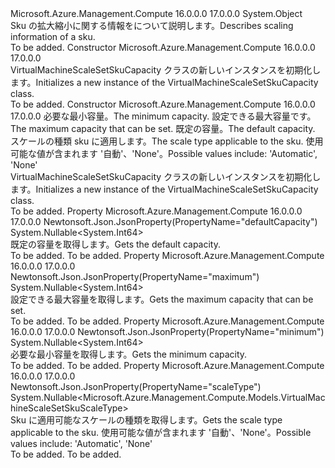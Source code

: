 <Type Name="VirtualMachineScaleSetSkuCapacity" FullName="Microsoft.Azure.Management.Compute.Models.VirtualMachineScaleSetSkuCapacity">
  <TypeSignature Language="C#" Value="public class VirtualMachineScaleSetSkuCapacity" />
  <TypeSignature Language="ILAsm" Value=".class public auto ansi beforefieldinit VirtualMachineScaleSetSkuCapacity extends System.Object" />
  <TypeSignature Language="DocId" Value="T:Microsoft.Azure.Management.Compute.Models.VirtualMachineScaleSetSkuCapacity" />
  <TypeSignature Language="VB.NET" Value="Public Class VirtualMachineScaleSetSkuCapacity" />
  <TypeSignature Language="F#" Value="type VirtualMachineScaleSetSkuCapacity = class" />
  <AssemblyInfo>
    <AssemblyName>Microsoft.Azure.Management.Compute</AssemblyName>
    <AssemblyVersion>16.0.0.0</AssemblyVersion>
    <AssemblyVersion>17.0.0.0</AssemblyVersion>
  </AssemblyInfo>
  <Base>
    <BaseTypeName>System.Object</BaseTypeName>
  </Base>
  <Interfaces />
  <Docs>
    <summary>
            <span data-ttu-id="50bc4-101">Sku の拡大縮小に関する情報をについて説明します。</span><span class="sxs-lookup"><span data-stu-id="50bc4-101">Describes scaling information of a sku.</span></span>
            </summary>
    <remarks>To be added.</remarks>
  </Docs>
  <Members>
    <Member MemberName=".ctor">
      <MemberSignature Language="C#" Value="public VirtualMachineScaleSetSkuCapacity ();" />
      <MemberSignature Language="ILAsm" Value=".method public hidebysig specialname rtspecialname instance void .ctor() cil managed" />
      <MemberSignature Language="DocId" Value="M:Microsoft.Azure.Management.Compute.Models.VirtualMachineScaleSetSkuCapacity.#ctor" />
      <MemberSignature Language="VB.NET" Value="Public Sub New ()" />
      <MemberType>Constructor</MemberType>
      <AssemblyInfo>
        <AssemblyName>Microsoft.Azure.Management.Compute</AssemblyName>
        <AssemblyVersion>16.0.0.0</AssemblyVersion>
        <AssemblyVersion>17.0.0.0</AssemblyVersion>
      </AssemblyInfo>
      <Parameters />
      <Docs>
        <summary>
            <span data-ttu-id="50bc4-102">VirtualMachineScaleSetSkuCapacity クラスの新しいインスタンスを初期化します。</span><span class="sxs-lookup"><span data-stu-id="50bc4-102">Initializes a new instance of the VirtualMachineScaleSetSkuCapacity class.</span></span>
            </summary>
        <remarks>To be added.</remarks>
      </Docs>
    </Member>
    <Member MemberName=".ctor">
      <MemberSignature Language="C#" Value="public VirtualMachineScaleSetSkuCapacity (Nullable&lt;long&gt; minimum = null, Nullable&lt;long&gt; maximum = null, Nullable&lt;long&gt; defaultCapacity = null, Nullable&lt;Microsoft.Azure.Management.Compute.Models.VirtualMachineScaleSetSkuScaleType&gt; scaleType = null);" />
      <MemberSignature Language="ILAsm" Value=".method public hidebysig specialname rtspecialname instance void .ctor(valuetype System.Nullable`1&lt;int64&gt; minimum, valuetype System.Nullable`1&lt;int64&gt; maximum, valuetype System.Nullable`1&lt;int64&gt; defaultCapacity, valuetype System.Nullable`1&lt;valuetype Microsoft.Azure.Management.Compute.Models.VirtualMachineScaleSetSkuScaleType&gt; scaleType) cil managed" />
      <MemberSignature Language="DocId" Value="M:Microsoft.Azure.Management.Compute.Models.VirtualMachineScaleSetSkuCapacity.#ctor(System.Nullable{System.Int64},System.Nullable{System.Int64},System.Nullable{System.Int64},System.Nullable{Microsoft.Azure.Management.Compute.Models.VirtualMachineScaleSetSkuScaleType})" />
      <MemberSignature Language="VB.NET" Value="Public Sub New (Optional minimum As Nullable(Of Long) = null, Optional maximum As Nullable(Of Long) = null, Optional defaultCapacity As Nullable(Of Long) = null, Optional scaleType As Nullable(Of VirtualMachineScaleSetSkuScaleType) = null)" />
      <MemberSignature Language="F#" Value="new Microsoft.Azure.Management.Compute.Models.VirtualMachineScaleSetSkuCapacity : Nullable&lt;int64&gt; * Nullable&lt;int64&gt; * Nullable&lt;int64&gt; * Nullable&lt;Microsoft.Azure.Management.Compute.Models.VirtualMachineScaleSetSkuScaleType&gt; -&gt; Microsoft.Azure.Management.Compute.Models.VirtualMachineScaleSetSkuCapacity" Usage="new Microsoft.Azure.Management.Compute.Models.VirtualMachineScaleSetSkuCapacity (minimum, maximum, defaultCapacity, scaleType)" />
      <MemberType>Constructor</MemberType>
      <AssemblyInfo>
        <AssemblyName>Microsoft.Azure.Management.Compute</AssemblyName>
        <AssemblyVersion>16.0.0.0</AssemblyVersion>
        <AssemblyVersion>17.0.0.0</AssemblyVersion>
      </AssemblyInfo>
      <Parameters>
        <Parameter Name="minimum" Type="System.Nullable&lt;System.Int64&gt;" />
        <Parameter Name="maximum" Type="System.Nullable&lt;System.Int64&gt;" />
        <Parameter Name="defaultCapacity" Type="System.Nullable&lt;System.Int64&gt;" />
        <Parameter Name="scaleType" Type="System.Nullable&lt;Microsoft.Azure.Management.Compute.Models.VirtualMachineScaleSetSkuScaleType&gt;" />
      </Parameters>
      <Docs>
        <param name="minimum"><span data-ttu-id="50bc4-103">必要な最小容量。</span><span class="sxs-lookup"><span data-stu-id="50bc4-103">The minimum capacity.</span></span></param>
        <param name="maximum"><span data-ttu-id="50bc4-104">設定できる最大容量です。</span><span class="sxs-lookup"><span data-stu-id="50bc4-104">The maximum capacity that can be set.</span></span></param>
        <param name="defaultCapacity"><span data-ttu-id="50bc4-105">既定の容量。</span><span class="sxs-lookup"><span data-stu-id="50bc4-105">The default capacity.</span></span></param>
        <param name="scaleType"><span data-ttu-id="50bc4-106">スケールの種類 sku に適用します。</span><span class="sxs-lookup"><span data-stu-id="50bc4-106">The scale type applicable to the sku.</span></span>
            <span data-ttu-id="50bc4-107">使用可能な値が含まれます '自動'、'None'。</span><span class="sxs-lookup"><span data-stu-id="50bc4-107">Possible values include: 'Automatic', 'None'</span></span></param>
        <summary>
            <span data-ttu-id="50bc4-108">VirtualMachineScaleSetSkuCapacity クラスの新しいインスタンスを初期化します。</span><span class="sxs-lookup"><span data-stu-id="50bc4-108">Initializes a new instance of the VirtualMachineScaleSetSkuCapacity class.</span></span>
            </summary>
        <remarks>To be added.</remarks>
      </Docs>
    </Member>
    <Member MemberName="DefaultCapacity">
      <MemberSignature Language="C#" Value="public Nullable&lt;long&gt; DefaultCapacity { get; }" />
      <MemberSignature Language="ILAsm" Value=".property instance valuetype System.Nullable`1&lt;int64&gt; DefaultCapacity" />
      <MemberSignature Language="DocId" Value="P:Microsoft.Azure.Management.Compute.Models.VirtualMachineScaleSetSkuCapacity.DefaultCapacity" />
      <MemberSignature Language="VB.NET" Value="Public ReadOnly Property DefaultCapacity As Nullable(Of Long)" />
      <MemberSignature Language="F#" Value="member this.DefaultCapacity : Nullable&lt;int64&gt;" Usage="Microsoft.Azure.Management.Compute.Models.VirtualMachineScaleSetSkuCapacity.DefaultCapacity" />
      <MemberType>Property</MemberType>
      <AssemblyInfo>
        <AssemblyName>Microsoft.Azure.Management.Compute</AssemblyName>
        <AssemblyVersion>16.0.0.0</AssemblyVersion>
        <AssemblyVersion>17.0.0.0</AssemblyVersion>
      </AssemblyInfo>
      <Attributes>
        <Attribute>
          <AttributeName>Newtonsoft.Json.JsonProperty(PropertyName="defaultCapacity")</AttributeName>
        </Attribute>
      </Attributes>
      <ReturnValue>
        <ReturnType>System.Nullable&lt;System.Int64&gt;</ReturnType>
      </ReturnValue>
      <Docs>
        <summary>
            <span data-ttu-id="50bc4-109">既定の容量を取得します。</span><span class="sxs-lookup"><span data-stu-id="50bc4-109">Gets the default capacity.</span></span>
            </summary>
        <value>To be added.</value>
        <remarks>To be added.</remarks>
      </Docs>
    </Member>
    <Member MemberName="Maximum">
      <MemberSignature Language="C#" Value="public Nullable&lt;long&gt; Maximum { get; }" />
      <MemberSignature Language="ILAsm" Value=".property instance valuetype System.Nullable`1&lt;int64&gt; Maximum" />
      <MemberSignature Language="DocId" Value="P:Microsoft.Azure.Management.Compute.Models.VirtualMachineScaleSetSkuCapacity.Maximum" />
      <MemberSignature Language="VB.NET" Value="Public ReadOnly Property Maximum As Nullable(Of Long)" />
      <MemberSignature Language="F#" Value="member this.Maximum : Nullable&lt;int64&gt;" Usage="Microsoft.Azure.Management.Compute.Models.VirtualMachineScaleSetSkuCapacity.Maximum" />
      <MemberType>Property</MemberType>
      <AssemblyInfo>
        <AssemblyName>Microsoft.Azure.Management.Compute</AssemblyName>
        <AssemblyVersion>16.0.0.0</AssemblyVersion>
        <AssemblyVersion>17.0.0.0</AssemblyVersion>
      </AssemblyInfo>
      <Attributes>
        <Attribute>
          <AttributeName>Newtonsoft.Json.JsonProperty(PropertyName="maximum")</AttributeName>
        </Attribute>
      </Attributes>
      <ReturnValue>
        <ReturnType>System.Nullable&lt;System.Int64&gt;</ReturnType>
      </ReturnValue>
      <Docs>
        <summary>
            <span data-ttu-id="50bc4-110">設定できる最大容量を取得します。</span><span class="sxs-lookup"><span data-stu-id="50bc4-110">Gets the maximum capacity that can be set.</span></span>
            </summary>
        <value>To be added.</value>
        <remarks>To be added.</remarks>
      </Docs>
    </Member>
    <Member MemberName="Minimum">
      <MemberSignature Language="C#" Value="public Nullable&lt;long&gt; Minimum { get; }" />
      <MemberSignature Language="ILAsm" Value=".property instance valuetype System.Nullable`1&lt;int64&gt; Minimum" />
      <MemberSignature Language="DocId" Value="P:Microsoft.Azure.Management.Compute.Models.VirtualMachineScaleSetSkuCapacity.Minimum" />
      <MemberSignature Language="VB.NET" Value="Public ReadOnly Property Minimum As Nullable(Of Long)" />
      <MemberSignature Language="F#" Value="member this.Minimum : Nullable&lt;int64&gt;" Usage="Microsoft.Azure.Management.Compute.Models.VirtualMachineScaleSetSkuCapacity.Minimum" />
      <MemberType>Property</MemberType>
      <AssemblyInfo>
        <AssemblyName>Microsoft.Azure.Management.Compute</AssemblyName>
        <AssemblyVersion>16.0.0.0</AssemblyVersion>
        <AssemblyVersion>17.0.0.0</AssemblyVersion>
      </AssemblyInfo>
      <Attributes>
        <Attribute>
          <AttributeName>Newtonsoft.Json.JsonProperty(PropertyName="minimum")</AttributeName>
        </Attribute>
      </Attributes>
      <ReturnValue>
        <ReturnType>System.Nullable&lt;System.Int64&gt;</ReturnType>
      </ReturnValue>
      <Docs>
        <summary>
            <span data-ttu-id="50bc4-111">必要な最小容量を取得します。</span><span class="sxs-lookup"><span data-stu-id="50bc4-111">Gets the minimum capacity.</span></span>
            </summary>
        <value>To be added.</value>
        <remarks>To be added.</remarks>
      </Docs>
    </Member>
    <Member MemberName="ScaleType">
      <MemberSignature Language="C#" Value="public Nullable&lt;Microsoft.Azure.Management.Compute.Models.VirtualMachineScaleSetSkuScaleType&gt; ScaleType { get; }" />
      <MemberSignature Language="ILAsm" Value=".property instance valuetype System.Nullable`1&lt;valuetype Microsoft.Azure.Management.Compute.Models.VirtualMachineScaleSetSkuScaleType&gt; ScaleType" />
      <MemberSignature Language="DocId" Value="P:Microsoft.Azure.Management.Compute.Models.VirtualMachineScaleSetSkuCapacity.ScaleType" />
      <MemberSignature Language="VB.NET" Value="Public ReadOnly Property ScaleType As Nullable(Of VirtualMachineScaleSetSkuScaleType)" />
      <MemberSignature Language="F#" Value="member this.ScaleType : Nullable&lt;Microsoft.Azure.Management.Compute.Models.VirtualMachineScaleSetSkuScaleType&gt;" Usage="Microsoft.Azure.Management.Compute.Models.VirtualMachineScaleSetSkuCapacity.ScaleType" />
      <MemberType>Property</MemberType>
      <AssemblyInfo>
        <AssemblyName>Microsoft.Azure.Management.Compute</AssemblyName>
        <AssemblyVersion>16.0.0.0</AssemblyVersion>
        <AssemblyVersion>17.0.0.0</AssemblyVersion>
      </AssemblyInfo>
      <Attributes>
        <Attribute>
          <AttributeName>Newtonsoft.Json.JsonProperty(PropertyName="scaleType")</AttributeName>
        </Attribute>
      </Attributes>
      <ReturnValue>
        <ReturnType>System.Nullable&lt;Microsoft.Azure.Management.Compute.Models.VirtualMachineScaleSetSkuScaleType&gt;</ReturnType>
      </ReturnValue>
      <Docs>
        <summary>
            <span data-ttu-id="50bc4-112">Sku に適用可能なスケールの種類を取得します。</span><span class="sxs-lookup"><span data-stu-id="50bc4-112">Gets the scale type applicable to the sku.</span></span> <span data-ttu-id="50bc4-113">使用可能な値が含まれます '自動'、'None'。</span><span class="sxs-lookup"><span data-stu-id="50bc4-113">Possible values include: 'Automatic', 'None'</span></span>
            </summary>
        <value>To be added.</value>
        <remarks>To be added.</remarks>
      </Docs>
    </Member>
  </Members>
</Type>